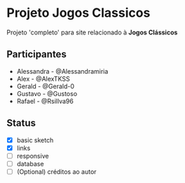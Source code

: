 # Projeto Jogos Classicos
Projeto 'completo' para site relacionado à **Jogos Clássicos**

## Participantes
- Alessandra - @Alessandramiria
- Alex - @AlexTKSS
- Gerald - @Gerald-0
- Gustavo - @Gustoso
- Rafael - @Rsillva96

## Status
- [x] basic sketch
- [x] links
- [ ] responsive
- [ ] database
- [ ] \(Optional) créditos ao autor